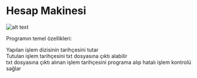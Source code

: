 # Hesap Makinesi

![alt text](https://i2.wp.com/saitorhan.com/wp-content/uploads/2018/07/Capture.jpg?w=736 "Ekran Görüntüsü 01")

Programın temel özellikleri:

Yapılan işlem dizisinin tarihçesini tutar </br>
Tutulan işlem tarihçesini txt dosyasına çıktı alabilir</br>
txt dosyasına çıktı alınan işlem tarihçesini programa alıp hatalı işlem kontrolü sağlar
